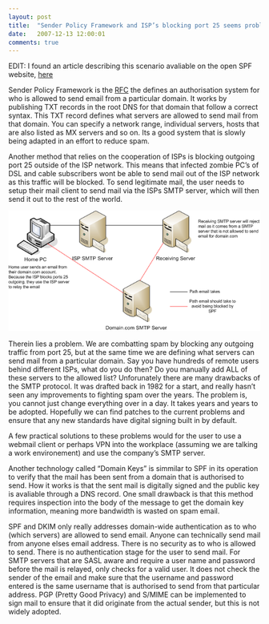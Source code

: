 ```yaml
---
layout: post
title:  "Sender Policy Framework and ISP’s blocking port 25 seems problematic"
date:   2007-12-13 12:00:01
comments: true
---
```


EDIT: I found an article describing this scenario avaliable on the open SPF website, [here](http://old.openspf.org/mailflows.pdf)

Sender Policy Framework is the [RFC](http://tools.ietf.org/html/rfc4408) the defines an authorisation system for who is allowed to send email from a particular domain. It works by publishing TXT records in the root DNS for that domain that follow a correct syntax. This TXT record defines what servers are allowed to send mail from that domain. You can specify a network range, individual servers, hosts that are also listed as MX servers and so on. Its a good system that is slowly being adapted in an effort to reduce spam.

Another method that relies on the cooperation of ISPs is blocking outgoing port 25 outside of the ISP network. This means that infected zombie PC’s of DSL and cable subscribers wont be able to send mail out of the ISP network as this traffic will be blocked. To send legitimate mail, the user needs to setup their mail client to send mail via the ISPs SMTP server, which will then send it out to the rest of the world.

![1](/assets/posts/spf25outgoingblocked.png)

Therein lies a problem. We are combatting spam by blocking any outgoing traffic from port 25, but at the same time we are defining what servers can send mail from a particular domain. Say you have hundreds of remote users behind different ISPs, what do you do then? Do you manually add ALL of these servers to the allowed list? Unforunately there are many drawbacks of the SMTP protocol. It was drafted back in 1982 for a start, and really hasn’t seen any improvements to fighting spam over the years. The problem is, you cannot just change everything over in a day. It takes years and years to be adopted. Hopefully we can find patches to the current problems and ensure that any new standards have digital signing built in by default.

A few practical solutions to these problems would for the user to use a webmail client or perhaps VPN into the workplace (assuming we are talking a work environement) and use the company’s SMTP server.

Another technology called “Domain Keys” is simmilar to SPF in its operation to verify that the mail has been sent from a domain that is authorised to send. How it works is that the sent mail is digitally signed and the public key is avaliable through a DNS record. One small drawback is that this method requires inspection into the body of the message to get the domain key information, meaning more bandwidth is wasted on spam email.

SPF and DKIM only really addresses domain-wide authentication as to who (which servers) are allowed to send email. Anyone can technically send mail from anyone elses email address. There is no security as to who is allowed to send. There is no authentication stage for the user to send mail. For SMTP servers that are SASL aware and require a user name and password before the mail is relayed, only checks for a valid user. It does not check the sender of the email and make sure that the username and password entered is the same username that is authorised to send from that particular address. PGP (Pretty Good Privacy) and S/MIME can be implemented to sign mail to ensure that it did originate from the actual sender, but this is not widely adopted.
